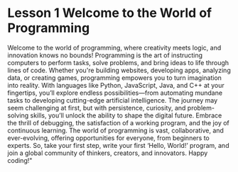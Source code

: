 # Lesson 1 Welcome to the World of Programming
Welcome to the world of programming, where creativity meets logic, and innovation knows no bounds! Programming is the art of instructing computers to perform tasks, solve problems, and bring ideas to life through lines of code. Whether you're building websites, developing apps, analyzing data, or creating games, programming empowers you to turn imagination into reality. With languages like Python, JavaScript, Java, and C++ at your fingertips, you’ll explore endless possibilities—from automating mundane tasks to developing cutting-edge artificial intelligence. The journey may seem challenging at first, but with persistence, curiosity, and problem-solving skills, you’ll unlock the ability to shape the digital future. Embrace the thrill of debugging, the satisfaction of a working program, and the joy of continuous learning. The world of programming is vast, collaborative, and ever-evolving, offering opportunities for everyone, from beginners to experts. So, take your first step, write your first ‘Hello, World!’ program, and join a global community of thinkers, creators, and innovators. Happy coding!"


